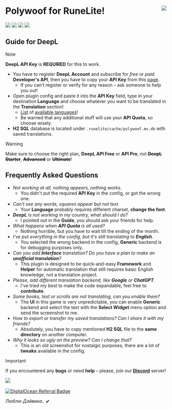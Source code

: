 # Polywoof for RuneLite\![<img align="right" height="192" src="https://user-images.githubusercontent.com/13049652/172053653-043b4dce-1bfb-46a5-82a6-d56fae313b9f.png">](icon.png)

[![](https://img.shields.io/endpoint?url=https://i.pluginhub.info/shields/rank/plugin/polywoof)](https://runelite.net/plugin-hub/show/polywoof)
[![](https://img.shields.io/endpoint?url=https://i.pluginhub.info/shields/installs/plugin/polywoof)](https://runelite.net/plugin-hub/show/polywoof)
[![](https://img.shields.io/discord/321345656184635402?label=Discord)](https://discord.gg/QbuVGMErrX)
[![](https://img.shields.io/github/stars/furfy/polywoof?style=social)](../..)

## Guide for DeepL

> [!NOTE]
> **DeepL API Key** is **REQUIRED** for this to work.

- You have to register **DeepL Account** and subscribe for *free* or *paid* **Developer's API**, then you have to copy your **API Key** from this [page](https://www.deepl.com/pro-account/summary).
	- If you can't register or verify for any reason – ask someone to help you out!
- Open plugin config and paste it into the **API Key** field, type in your destination **Language** and choose whatever you want to be translated in the **Translation** section!
	- [List](src/main/resources/languages.json) of <span title="Last updated on February 6 Year 2024"><ins>available languages</ins></span>!
	- Be warned that any additional stuff will use your **API Quota**, so choose wisely.
- **H2 SQL** database is located under `.runelite/cache/polywoof.mv.db` with saved translations.

> [!WARNING]
> Make sure to choose the right plan, **__DeepL API Free__** or **API __Pro__**, not **~~DeepL Starter~~**, **~~Advanced~~** or **~~Ultimate~~**!

## Frequently Asked Questions

- _Not working at all, nothing appears, nothing works._
  - You didn't put the required **API Key** in the config, or got the wrong one.
- _Can't see any words, squares appear but not text._
  - Your **Language** probably requires different charset, **change the font**.
- _**DeepL** is not working in my country, what should I do?_
  - I pointed out in the **Guide**, you should ask your friends for help.
- _What happens when **API Quota** is all used?_
	- Nothing horrible, but you have to wait till the ending of the month.
- _I've put everything in the config, but it's still translating to **English**._
  - You selected the wrong backend in the config, **Generic** backend is for debugging purposes only.
- _Can you add **Interface** translation? Do you have a plan to make an **unofficial translation**?_
  - This plugin is designed to be quick-and-easy **Framework** and **Helper** for automatic translation that still requires basic English knowledge, not a translation project.
- _Please, add different translation backend, like **Google** or **ChatGPT**._
	- I've tried my best to make the code expandable, feel free to **contribute**.
- _Some books, text or scrolls are not translating, can you enable them?_
	- The **UI** in this game is very unpredictable, you can enable **Generic** backend and select the text with the **Select Widget** menu option and send the screenshot to me.
- _How to export or transfer my saved translations? Can I share it with my friends?_
	- Absolutely, you have to copy mentioned **H2 SQL** file to the **same directory** on another computer.
- _Why it looks so ugly on the preview? Can I change that?_
  - This is an old screenshot for nostalgic purposes, there are a lot of **tweaks** available in the config.

> [!IMPORTANT]
> If you encountered any **bugs** or need **help** – please, join our **[Discord](https://furfy.github.io/invite)** server!

[![](https://user-images.githubusercontent.com/13049652/161437194-fca3d9c0-7226-40ed-9403-b4c01393f1af.png)](../..)

[![DigitalOcean Referral Badge](https://web-platforms.sfo2.digitaloceanspaces.com/WWW/Badge%203.svg)](https://www.digitalocean.com/?refcode=71af1247dfc7&utm_campaign=Referral_Invite&utm_medium=Referral_Program&utm_source=badge)

*Люблю Дэйвика.. 💕*
